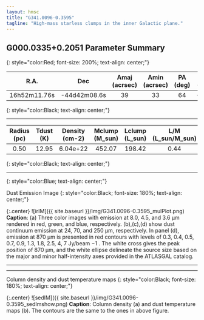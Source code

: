 ```yaml
---
layout: hmsc
title: "G341.0096-0.3595"
tagline: "High-mass starless clumps in the inner Galactic plane."
---
```


## G000.0335+0.2051 Parameter Summary
{: style="color:Red; font-size: 200%; text-align: center;"}

| R.A.         |      Dec     |Amaj (acrsec)|Amin (acrsec)|PA (deg)| Vlsr (km/s)| Distance (kpc) |
|:------------:|:------------:|:--------:| :--------:| :--------:| :-----:|:--------:|
|16h52m11.76s|-44d42m08.6s|   39|   33|   64|-44.52|3.43|
{: style="color:Black; text-align: center;"}

- - - 


| Radius (pc) | Tdust (K) | Density (cm-2) | Mclump (M_sun)|Lclump (L_sun)| L/M (L_sun/M_sun)|
|:------------:|:------------:|:--------:| :--------:| :--------:| :-----:|
|0.50|12.95|6.04e+22|452.07|198.42|0.44|
{: style="color:Black; text-align: center;"}


---
{: style="color:Blue; text-align: center;"}


Dust Emission Image
{: style="color:Black; font-size: 180%; text-align: center;"}


{:.center}
![irIM]({{ site.baseurl }}/img/G341.0096-0.3595_mulPlot.png)
**Caption**: (a) Three color images with emission at 8.0, 4.5, and 3.6 µm 
rendered in red, green, and blue, respectively. (b),(c),(d) show dust 
continuum emission at 24, 70, and 250 µm, respectively. In panel (d), 
emission at 870 µm is presented in red contours with levels of 0.3, 
0.4, 0.5, 0.7, 0.9, 1.3, 1.8, 2.5, 4, 7 Jy/beam −1 . The white cross 
gives the peak position of 870 µm, and the white ellipse delineate 
the source size based on the major and minor half-intensity axes 
provided in the ATLASGAL catalog.

---

---

Column density and dust temperature maps
{: style="color:Black; font-size: 180%; text-align: center;"}


{:.center}
![sedIM]({{ site.baseurl }}/img/G341.0096-0.3595_sedImshow.png)
**Caption**: Column density (a) and dust temperature maps 
(b). The contours are 
the same to the ones in above figure.